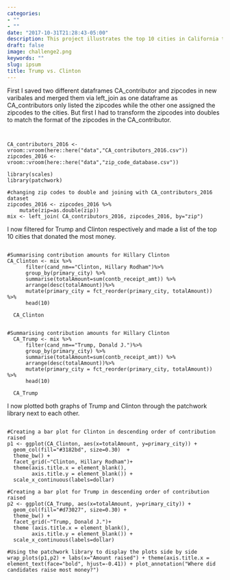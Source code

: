 ```yaml
---
categories:
- ""
- ""
date: "2017-10-31T21:28:43-05:00"
description: This project illustrates the top 10 cities in California that donated money to Trump and Clinton.
draft: false
image: challenge2.png
keywords: ""
slug: ipsum
title: Trump vs. Clinton
---
```


First I saved two different dataframes CA_contributor and zipcodes in new varibales and merged them via left_join as one dataframe as CA_contributors only listed the zipcodes while the other one assigned the zipcodes to the cities. But first I had to transform the zipcodes into doubles to match the format of the zipcodes in the CA_contributor.


```{r, Summary_Clinton}


CA_contributors_2016 <- vroom::vroom(here::here("data","CA_contributors_2016.csv"))
zipcodes_2016 <- vroom::vroom(here::here("data","zip_code_database.csv"))

library(scales)
library(patchwork)

#changing zip codes to double and joining with CA_contributors_2016 dataset
zipcodes_2016 <- zipcodes_2016 %>%
    mutate(zip=as.double(zip))
mix <- left_join( CA_contributors_2016, zipcodes_2016, by="zip")
``` 

I now filtered for Trump and Clinton respectively and made a list of the top 10 cities that donated the most money.
 
```{r, Summary_Trump}  

#Summarising contribution amounts for Hillary Clinton
CA_Clinton <- mix %>%
      filter(cand_nm=="Clinton, Hillary Rodham")%>%
      group_by(primary_city) %>%
      summarise(totalAmount=sum(contb_receipt_amt)) %>%
      arrange(desc(totalAmount))%>%
      mutate(primary_city = fct_reorder(primary_city, totalAmount)) %>%
      head(10)
      
  CA_Clinton
``` 
 
```{r, Summary_Trump}  

#Summarising contribution amounts for Hillary Clinton
  CA_Trump <- mix %>%
      filter(cand_nm=="Trump, Donald J.")%>%
      group_by(primary_city) %>%
      summarise(totalAmount=sum(contb_receipt_amt)) %>%
      arrange(desc(totalAmount))%>%
      mutate(primary_city = fct_reorder(primary_city, totalAmount)) %>%
      head(10)
      
  CA_Trump
```  
I now plotted both graphs of Trump and Clinton through the patchwork library next to each other.

```{r, fig3, fig.height = 5, fig.width = 10}

#Creating a bar plot for Clinton in descending order of contribution raised 
p1 <- ggplot(CA_Clinton, aes(x=totalAmount, y=primary_city)) + 
  geom_col(fill="#3182bd", size=0.30)  + 
  theme_bw() +
  facet_grid(~"Clinton, Hillary Rodham")+
  theme(axis.title.x = element_blank(), 
        axis.title.y = element_blank()) + 
  scale_x_continuous(labels=dollar)

#Creating a bar plot for Trump in descending order of contribution raised  
p2 <- ggplot(CA_Trump, aes(x=totalAmount, y=primary_city)) + 
  geom_col(fill="#d73027", size=0.30) + 
  theme_bw() +
  facet_grid(~"Trump, Donald J.")+
  theme (axis.title.x = element_blank(), 
        axis.title.y = element_blank()) + 
  scale_x_continuous(labels=dollar)

#Using the patchwork library to display the plots side by side
wrap_plots(p1,p2) + labs(x="Amount raised") + theme(axis.title.x = element_text(face="bold", hjust=-0.41)) + plot_annotation("Where did candidates raise most money?") 

```




